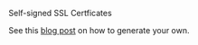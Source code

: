 Self-signed SSL Certficates

See this [blog post](https://miguelmota.com/blog/generate-self-signed-ssl-certificate/) on how to generate your own.
